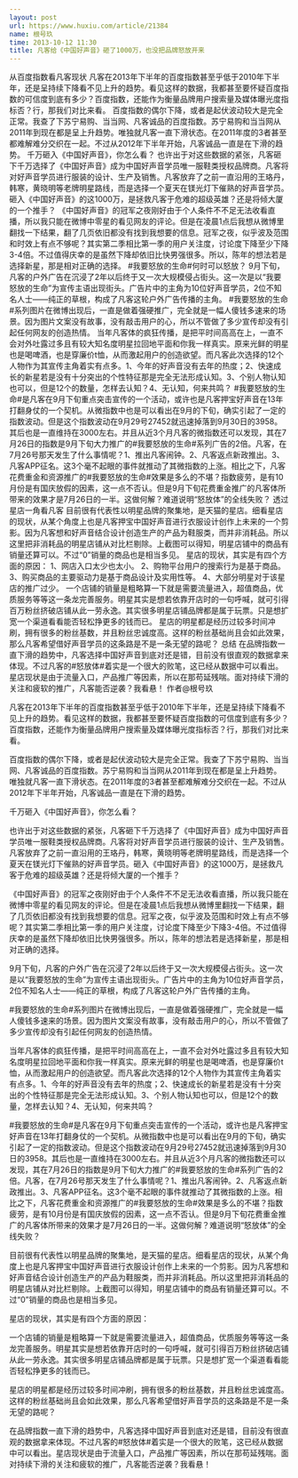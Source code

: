 ```yaml
---
layout: post
url: https://www.huxiu.com/article/21384
name: 根号玖
time: 2013-10-12 11:30
title: 凡客给《中国好声音》砸了1000万，也没把品牌怒放开来
---
```

从百度指数看凡客现状 凡客在2013年下半年的百度指数甚至乎低于2010年下半年，还是呈持续下降看不见上升的趋势。看见这样的数据，我都甚至要怀疑百度指数的可信度到底有多少？百度指数，还能作为衡量品牌用户搜索量及媒体曝光度指标否？行，那我们对比来看。 百度指数的偶尔下降，或者是起伏波动较大是完全正常。我查了下苏宁易购、当当网、凡客诚品的百度指数。苏宁易购和当当网从2011年到现在都是呈上升趋势。唯独就凡客一直下滑状态。在2011年度的3者甚至都难解难分交织在一起。不过从2012年下半年开始，凡客诚品一直是在下滑的趋势。 千万砸入《中国好声音》，你怎么看？ 也许出于对这些数据的紧张，凡客砸下千万选择了《中国好声音》成为中国好声音学员唯一服鞋类授权品牌商。凡客将对好声音学员进行服装的设计、生产及销售。凡客放弃了之前一直沿用的王珞丹，韩寒，黄晓明等老牌明星路线，而是选择一个夏天在镁光灯下催熟的好声音学员。砸入《中国好声音》的这1000万，是拯救凡客于危难的超级英雄？还是将倾大厦的一个推手？ 《中国好声音》的冠军之夜刚好由于个人条件不不足无法收看直播，所以我只能在微博中零星的看见网友的评论。但是在凌晨1点后我想从微博里翻找一下结果，翻了几页依旧都没有找到我想要的信息。冠军之夜，似乎波及范围和时效上有点不够呢？其实第二季相比第一季的用户关注度，讨论度下降至少下降3-4倍。不过值得庆幸的是虽然下降却依旧比快男强很多。所以，陈年的想法若是选择新星，那是相对正确的选择。 #我要怒放的生命#何时可以怒放？ 9月下旬，凡客的户外广告在沉浸了2年以后终于又一次大规模侵占街头。这一次是以“我要怒放的生命”为宣传主语出现街头。广告片中的主角为10位好声音学员，2位不知名人士——纯正的草根，构成了凡客这轮户外广告传播的主角。 #我要怒放的生命#系列图片在微博出现后，一直是做着强硬推广，完全就是一幅人傻钱多速来的场景。因为图片文案没有故事，没有敲击用户的心，所以不管做了多少宣传却没有引起任何网友的创造热情。 当年凡客体的疯狂传播，是把平时间高高在上，一直不会对外吐露过多且有较大知名度明星拉回地平面和你我一样真实。原来光鲜的明星也是喝啤酒，也是穿廉价t恤，从而激起用户的创造欲望。而凡客此次选择的12个人物作为其宣传主角着实有点多。1、今年的好声音没有去年的热度；2、快速成长的新星若是没有十分突出的个性特征那是完全无法形成认知。3、个别人物认知也可以，但是12个的数量，怎样去认知？4、无认知，何来共鸣？ #我要怒放的生命#是凡客在9月下旬重点突击宣传的一个活动，或许也是凡客押宝好声音在13年打翻身仗的一个契机。从微指数中也是可以看出在9月的下旬，确实引起了一定的指数波动。但是这个指数波动在9月29号27452就迅速掉落到9月30日的3958。其后也是一直维持在3000左右。并且从近3个月凡客的微指数还可以发现，其在7月26日的指数是9月下旬大力推广的#我要怒放的生命#系列广告的2倍。凡客，在7月26号那天发生了什么事情呢？1、推出凡客闹钟。2、凡客返点新政推出。3、凡客APP征名。这3个毫不起眼的事件就推动了其微指数的上涨。相比之下，凡客花费重金和资源推广的#我要怒放的生命#效果是多么的不堪？指数疲劳，是有10月份是有国庆放假的因素，这一点不否认。但是9月下旬花费重金推广的凡客体所带来的效果才是7月26日的一半。这做何解？难道说明“怒放体”的全线失败？ 透过星店一角看凡客 目前很有代表性以明星品牌的聚集地，是天猫的星店。细看星店的现状，从某个角度上也是凡客押宝中国好声音进行衣服设计创作上未来的一个剪影。因为凡客想和好声音结合设计创造生产的产品为鞋服类，而并非消耗品。所以这里把非消耗品的明星店铺从对比栏剔除。上截图可以得知，明星店铺中的商品有销量还算可以。不过“0”销量的商品也是相当多见。 星店的现状，其实是有四个方面的原因： 1、网店入口太少也太小。 2、购物平台用户的搜索行为是基于商品。 3、购买商品的主要驱动力是基于商品设计及实用性等。 4、大部分明星对于该星店的推广过少。 一个店铺的销量是粗略算一下就是需要流量进入，超值商品，优质服务等等这一条龙完善服务。明星其实是想若依靠开店时的一句呼喊，就可引得百万粉丝挤破店铺从此一劳永逸。其实很多明星店铺品牌都是属于玩票。只是想扩宽一个渠道看看能否轻松挣更多的钱而已。 星店的明星都是经历过较多时间冲刷，拥有很多的粉丝基数，并且粉丝忠诚度高。这样的粉丝基础尚且会如此效果，那么凡客希望借好声音学员的这条路是不是一条无望的路呢？ 总结 在品牌指数一直下滑的趋势中，凡客选择中国好声音到底对还是错，目前没有很直观的数据拿来体现。不过凡客的#怒放体#着实是一个很大的败笔，这已经从数据中可以看出。星店现状是由于流量入口，产品推广等因素，所以在那苟延残喘。面对持续下滑的关注和疲软的推广，凡客能否逆袭？我看悬！ 作者@根号玖

凡客在2013年下半年的百度指数甚至乎低于2010年下半年，还是呈持续下降看不见上升的趋势。看见这样的数据，我都甚至要怀疑百度指数的可信度到底有多少？百度指数，还能作为衡量品牌用户搜索量及媒体曝光度指标否？行，那我们对比来看。

百度指数的偶尔下降，或者是起伏波动较大是完全正常。我查了下苏宁易购、当当网、凡客诚品的百度指数。苏宁易购和当当网从2011年到现在都是呈上升趋势。唯独就凡客一直下滑状态。在2011年度的3者甚至都难解难分交织在一起。不过从2012年下半年开始，凡客诚品一直是在下滑的趋势。

千万砸入《中国好声音》，你怎么看？

也许出于对这些数据的紧张，凡客砸下千万选择了《中国好声音》成为中国好声音学员唯一服鞋类授权品牌商。凡客将对好声音学员进行服装的设计、生产及销售。凡客放弃了之前一直沿用的王珞丹，韩寒，黄晓明等老牌明星路线，而是选择一个夏天在镁光灯下催熟的好声音学员。砸入《中国好声音》的这1000万，是拯救凡客于危难的超级英雄？还是将倾大厦的一个推手？

《中国好声音》的冠军之夜刚好由于个人条件不不足无法收看直播，所以我只能在微博中零星的看见网友的评论。但是在凌晨1点后我想从微博里翻找一下结果，翻了几页依旧都没有找到我想要的信息。冠军之夜，似乎波及范围和时效上有点不够呢？其实第二季相比第一季的用户关注度，讨论度下降至少下降3-4倍。不过值得庆幸的是虽然下降却依旧比快男强很多。所以，陈年的想法若是选择新星，那是相对正确的选择。

9月下旬，凡客的户外广告在沉浸了2年以后终于又一次大规模侵占街头。这一次是以“我要怒放的生命”为宣传主语出现街头。广告片中的主角为10位好声音学员，2位不知名人士——纯正的草根，构成了凡客这轮户外广告传播的主角。

#我要怒放的生命#系列图片在微博出现后，一直是做着强硬推广，完全就是一幅人傻钱多速来的场景。因为图片文案没有故事，没有敲击用户的心，所以不管做了多少宣传却没有引起任何网友的创造热情。

当年凡客体的疯狂传播，是把平时间高高在上，一直不会对外吐露过多且有较大知名度明星拉回地平面和你我一样真实。原来光鲜的明星也是喝啤酒，也是穿廉价t恤，从而激起用户的创造欲望。而凡客此次选择的12个人物作为其宣传主角着实有点多。1、今年的好声音没有去年的热度；2、快速成长的新星若是没有十分突出的个性特征那是完全无法形成认知。3、个别人物认知也可以，但是12个的数量，怎样去认知？4、无认知，何来共鸣？

#我要怒放的生命#是凡客在9月下旬重点突击宣传的一个活动，或许也是凡客押宝好声音在13年打翻身仗的一个契机。从微指数中也是可以看出在9月的下旬，确实引起了一定的指数波动。但是这个指数波动在9月29号27452就迅速掉落到9月30日的3958。其后也是一直维持在3000左右。并且从近3个月凡客的微指数还可以发现，其在7月26日的指数是9月下旬大力推广的#我要怒放的生命#系列广告的2倍。凡客，在7月26号那天发生了什么事情呢？1、推出凡客闹钟。2、凡客返点新政推出。3、凡客APP征名。这3个毫不起眼的事件就推动了其微指数的上涨。相比之下，凡客花费重金和资源推广的#我要怒放的生命#效果是多么的不堪？指数疲劳，是有10月份是有国庆放假的因素，这一点不否认。但是9月下旬花费重金推广的凡客体所带来的效果才是7月26日的一半。这做何解？难道说明“怒放体”的全线失败？

目前很有代表性以明星品牌的聚集地，是天猫的星店。细看星店的现状，从某个角度上也是凡客押宝中国好声音进行衣服设计创作上未来的一个剪影。因为凡客想和好声音结合设计创造生产的产品为鞋服类，而并非消耗品。所以这里把非消耗品的明星店铺从对比栏剔除。上截图可以得知，明星店铺中的商品有销量还算可以。不过“0”销量的商品也是相当多见。

星店的现状，其实是有四个方面的原因：

一个店铺的销量是粗略算一下就是需要流量进入，超值商品，优质服务等等这一条龙完善服务。明星其实是想若依靠开店时的一句呼喊，就可引得百万粉丝挤破店铺从此一劳永逸。其实很多明星店铺品牌都是属于玩票。只是想扩宽一个渠道看看能否轻松挣更多的钱而已。

星店的明星都是经历过较多时间冲刷，拥有很多的粉丝基数，并且粉丝忠诚度高。这样的粉丝基础尚且会如此效果，那么凡客希望借好声音学员的这条路是不是一条无望的路呢？

在品牌指数一直下滑的趋势中，凡客选择中国好声音到底对还是错，目前没有很直观的数据拿来体现。不过凡客的#怒放体#着实是一个很大的败笔，这已经从数据中可以看出。星店现状是由于流量入口，产品推广等因素，所以在那苟延残喘。面对持续下滑的关注和疲软的推广，凡客能否逆袭？我看悬！

